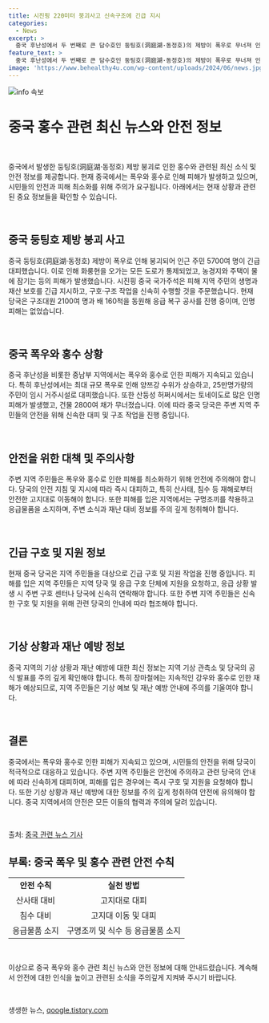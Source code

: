 ```yaml
---
title: 시진핑 220미터 붕괴사고 신속구조에 긴급 지시
categories:
  - News
excerpt: >
  중국 후난성에서 두 번째로 큰 담수호인 둥팅호(洞庭湖·동정호)의 제방이 폭우로 무너져 인근 주민 5700여 명이 긴급 대피했다. 제방 붕괴로 약 50만명이 사는 화룽현의 도로가 통제되었고, 농경지와 주택이 물에 잠겼다. 중국 국가주석 시진핑은 피해 지역 주민의 생명과 재산 보호를 긴급 지시했으며, 당국은 응급 복구 공사를 진행 중이다. 중국 북부와 달리 중남부 지역은 폭우와 홍수로 인해 피해를 입고 있으며, 토네이도로 인한 피해도 발생했다. (문단 요약 150자)
feature_text: >
  중국 후난성에서 두 번째로 큰 담수호인 둥팅호(洞庭湖·동정호)의 제방이 폭우로 무너져 인근 주민 5700여 명이 긴급 대피했다. 제방 붕괴로 약 50만명이 사는 화룽현의 도로가 통제되었고, 농경지와 주택이 물에 잠겼다. 중국 국가주석 시진핑은 피해 지역 주민의 생명과 재산 보호를 긴급 지시했으며, 당국은 응급 복구 공사를 진행 중이다. 중국 북부와 달리 중남부 지역은 폭우와 홍수로 인해 피해를 입고 있으며, 토네이도로 인한 피해도 발생했다. (문단 요약 150자)
image: 'https://www.behealthy4u.com/wp-content/uploads/2024/06/news.jpg'
---
```


<p><img src="https://www.behealthy4u.com/wp-content/uploads/2024/06/news.jpg" alt="info 속보" /></p>

<h1>중국 홍수 관련 최신 뉴스와 안전 정보</h1>

<p data-ke-size="size16">&nbsp;</p>

<p>중국에서 발생한 둥팅호(洞庭湖·동정호) 제방 붕괴로 인한 홍수와 관련된 최신 소식 및 안전 정보를 제공합니다. 현재 중국에서는 폭우와 홍수로 인해 피해가 발생하고 있으며, 시민들의 안전과 피해 최소화를 위해 주의가 요구됩니다. 아래에서는 현재 상황과 관련된 중요 정보들을 확인할 수 있습니다.</p>

<p data-ke-size="size16">&nbsp;</p>

<h2 data-ke-size="size26">중국 둥팅호 제방 붕괴 사고</h2>

<p>중국 둥팅호(洞庭湖·동정호) 제방이 폭우로 인해 붕괴되어 인근 주민 5700여 명이 긴급 대피했습니다. 이로 인해 화룽현을 오가는 모든 도로가 통제되었고, 농경지와 주택이 물에 잠기는 등의 피해가 발생했습니다. 시진핑 중국 국가주석은 피해 지역 주민의 생명과 재산 보호를 긴급 지시하고, 구호·구조 작업을 신속히 수행할 것을 주문했습니다. 현재 당국은 구조대원 2100여 명과 배 160척을 동원해 응급 복구 공사를 진행 중이며, 인명 피해는 없었습니다.</p>

<p data-ke-size="size16">&nbsp;</p>

<h2 data-ke-size="size26">중국 폭우와 홍수 상황</h2>

<p>중국 후난성을 비롯한 중남부 지역에서는 폭우와 홍수로 인한 피해가 지속되고 있습니다. 특히 후난성에서는 최대 규모 폭우로 인해 양쯔강 수위가 상승하고, 25만명가량의 주민이 임시 거주시설로 대피했습니다. 또한 산둥성 허쩌시에서는 토네이도로 많은 인명 피해가 발생했고, 건물 2800여 채가 무너졌습니다. 이에 따라 중국 당국은 주변 지역 주민들의 안전을 위해 신속한 대피 및 구조 작업을 진행 중입니다.</p>

<p data-ke-size="size16">&nbsp;</p>

<h2 data-ke-size="size26">안전을 위한 대책 및 주의사항</h2>

<p>주변 지역 주민들은 폭우와 홍수로 인한 피해를 최소화하기 위해 안전에 주의해야 합니다. 당국의 안전 지침 및 지시에 따라 즉시 대피하고, 특히 산사태, 침수 등 재해로부터 안전한 고지대로 이동해야 합니다. 또한 피해를 입은 지역에서는 구명조끼를 착용하고 응급물품을 소지하며, 주변 소식과 재난 대비 정보를 주의 깊게 청취해야 합니다.</p>

<p data-ke-size="size16">&nbsp;</p>

<h2 data-ke-size="size26">긴급 구호 및 지원 정보</h2>

<p>현재 중국 당국은 지역 주민들을 대상으로 긴급 구호 및 지원 작업을 진행 중입니다. 피해를 입은 지역 주민들은 지역 당국 및 응급 구호 단체에 지원을 요청하고, 응급 상황 발생 시 주변 구호 센터나 당국에 신속히 연락해야 합니다. 또한 주변 지역 주민들은 신속한 구호 및 지원을 위해 관련 당국의 안내에 따라 협조해야 합니다.</p>

<p data-ke-size="size16">&nbsp;</p>

<h2 data-ke-size="size26">기상 상황과 재난 예방 정보</h2>

<p>중국 지역의 기상 상황과 재난 예방에 대한 최신 정보는 지역 기상 관측소 및 당국의 공식 발표를 주의 깊게 확인해야 합니다. 특히 장마철에는 지속적인 강우와 홍수로 인한 재해가 예상되므로, 지역 주민들은 기상 예보 및 재난 예방 안내에 주의를 기울여야 합니다.</p>

<p data-ke-size="size16">&nbsp;</p>

<h2 data-ke-size="size26">결론</h2>

<p>중국에서는 폭우와 홍수로 인한 피해가 지속되고 있으며, 시민들의 안전을 위해 당국이 적극적으로 대응하고 있습니다. 주변 지역 주민들은 안전에 주의하고 관련 당국의 안내에 따라 신속하게 대피하며, 피해를 입은 경우에는 즉시 구호 및 지원을 요청해야 합니다. 또한 기상 상황과 재난 예방에 대한 정보를 주의 깊게 청취하여 안전에 유의해야 합니다. 중국 지역에서의 안전은 모든 이들의 협력과 주의에 달려 있습니다.</p>

<p data-ke-size="size16">&nbsp;</p>

<p>출처: <a href="https://www.examplelink.com/china-flood-news">중국 관련 뉴스 기사</a></p>

<h2 data-ke-size="size26">부록: 중국 폭우 및 홍수 관련 안전 수칙</h2>

<table>
  <tbody>
    <tr>
      <td style="text-align: center; height: 17px;"><b>안전 수칙</b></td>
      <td style="text-align: center; height: 17px;"><b>실천 방법</b></td>
    </tr>
    <tr>
      <td style="text-align: center; height: 17px;">산사태 대비</td>
      <td style="text-align: center; height: 17px;">고지대로 대피</td>
    </tr>
    <tr>
      <td style="text-align: center; height: 17px;">침수 대비</td>
      <td style="text-align: center; height: 17px;">고지대 이동 및 대피</td>
    </tr>
    <tr>
      <td style="text-align: center; height: 17px;">응급물품 소지</td>
      <td style="text-align: center; height: 17px;">구명조끼 및 식수 등 응급물품 소지</td>
    </tr>
  </tbody>
</table>

<p data-ke-size="size16">&nbsp;</p>

<p>이상으로 중국 폭우와 홍수 관련 최신 뉴스와 안전 정보에 대해 안내드렸습니다. 계속해서 안전에 대한 인식을 높이고 관련된 소식을 주의깊게 지켜봐 주시기 바랍니다.</p>

<p data-ke-size="size16">&nbsp;</p>
생생한 뉴스, <a href="https://qoogle.tistory.com" rel="dofollow">qoogle.tistory.com</a>


